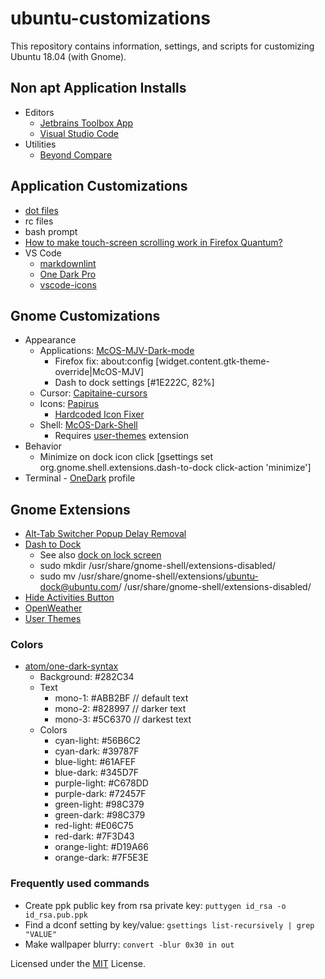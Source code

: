 # ubuntu-customizations

This repository contains information, settings, and scripts for customizing Ubuntu 18.04 (with Gnome).

## Non apt Application Installs

* Editors
  * [Jetbrains Toolbox App](https://www.jetbrains.com/toolbox/app/)
  * [Visual Studio Code](https://code.visualstudio.com/)
* Utilities
  * [Beyond Compare](http://scootersoftware.com/download.php)

## Application Customizations

* [dot files](resources/dotfiles)
* rc files
* bash prompt
* [How to make touch-screen scrolling work in Firefox Quantum?](https://askubuntu.com/questions/978226/how-to-make-touch-screen-scrolling-work-in-firefox-quantum)
* VS Code
  * [markdownlint](https://github.com/DavidAnson/vscode-markdownlint)
  * [One Dark Pro](https://github.com/Binaryify/OneDark-Pro)
  * [vscode-icons](https://github.com/vscode-icons/vscode-icons)

## Gnome Customizations

* Appearance
  * Applications: [McOS-MJV-Dark-mode](https://github.com/paullinuxthemer/Mc-OS-themes)
    * Firefox fix: about:config [widget.content.gtk-theme-override|McOS-MJV]
    * Dash to dock settings [#1E222C, 82%]
  * Cursor: [Capitaine-cursors](https://github.com/keeferrourke/capitaine-cursors)
  * Icons: [Papirus](https://github.com/PapirusDevelopmentTeam/papirus-icon-theme)
    * [Hardcoded Icon Fixer](https://github.com/Foggalong/hardcode-fixer)
  * Shell: [McOS-Dark-Shell](https://github.com/paullinuxthemer/Mc-OS-themes/tree/master/McOS-Shell-themes)
    * Requires [user-themes](https://extensions.gnome.org/extension/19/user-themes/) extension
* Behavior
  * Minimize on dock icon click [gsettings set org.gnome.shell.extensions.dash-to-dock click-action 'minimize']
* Terminal - [OneDark](application-settings/gnome-terminal.txt) profile

## Gnome Extensions

* [Alt-Tab Switcher Popup Delay Removal](https://extensions.gnome.org/extension/1317/alt-tab-switcher-popup-delay-removal/)
* [Dash to Dock](https://extensions.gnome.org/extension/307/dash-to-dock/)
  * See also [dock on lock screen](https://github.com/micheleg/dash-to-dock/issues/649)
  * sudo mkdir /usr/share/gnome-shell/extensions-disabled/
  * sudo mv /usr/share/gnome-shell/extensions/ubuntu-dock@ubuntu.com/ /usr/share/gnome-shell/extensions-disabled/
* [Hide Activities Button](https://extensions.gnome.org/extension/744/hide-activities-button/)
* [OpenWeather](https://extensions.gnome.org/extension/750/openweather/)
* [User Themes](https://extensions.gnome.org/extension/19/user-themes/)

### Colors

* [atom/one-dark-syntax](https://github.com/atom/one-dark-syntax)
  * Background: #282C34
  * Text
    * mono-1:   #ABB2BF // default text
    * mono-2:   #828997 // darker text
    * mono-3:   #5C6370 // darkest text
  * Colors
    * cyan-light:   #56B6C2
    * cyan-dark:    #39787F
    * blue-light:   #61AFEF
    * blue-dark:    #345D7F
    * purple-light: #C678DD
    * purple-dark:  #72457F
    * green-light:  #98C379
    * green-dark:   #98C379
    * red-light:    #E06C75
    * red-dark:     #7F3D43
    * orange-light: #D19A66
    * orange-dark:  #7F5E3E

### Frequently used commands

* Create ppk public key from rsa private key: `puttygen id_rsa -o id_rsa.pub.ppk`
* Find a dconf setting by key/value: `gsettings list-recursively | grep "VALUE"`
* Make wallpaper blurry: `convert -blur 0x30 in out`

Licensed under the [MIT](LICENSE) License.
